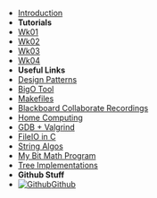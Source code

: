 - [Introduction](_introduction)
- **Tutorials**
- [Wk01](T3/2511/Wk01)
- [Wk02](T3/2511/Wk02)
- [Wk03](T3/2511/Wk03)
- [Wk04](T3/2511/Wk04)
- **Useful Links**
- [Design Patterns](DesignPatterns/)
- [BigO Tool](BigOh)
- [Makefiles](Makefiles)
- [Blackboard Collaborate Recordings](Blackboard)
- [Home Computing](home_computing)
- [GDB + Valgrind](gdb_valgrind)
- [FileIO in C](FileIO_Files/ExampleFileReading)
- [String Algos](StringAlgos/StringAlgos)
- [My Bit Math Program](https://braedonwooding.github.io/BitwiseCmpViz/#/)
- [Tree Implementations](Detailed_TreeImplementations/Detailed_TreeImplementations.md)
- **Github Stuff**
- [![Github](https://icongram.jgog.in/simple/github.svg?color=808080&size=16)Github](https://github.com/BraedonWooding/CompTutoring)

